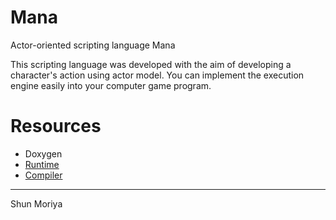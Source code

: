 # Mana
Actor-oriented scripting language Mana 

This scripting language was developed with the aim of developing a character's action using actor model.
You can implement the execution engine easily into your computer game program.

# Resources
* Doxygen
 * [Runtime](http://mnu.sakura.ne.jp/mana/library/ "Library")
 * [Compiler](http://mnu.sakura.ne.jp/mana/compiler/ "Compiler")

---
Shun Moriya
